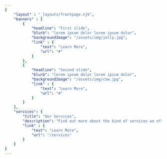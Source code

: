 ```yaml
---
{
    "layout" : "_layouts/frontpage.njk",
    "banners" : [
        {
            "headline": "First slide",
            "blurb": "lorem ipsum dolor lorem ipsum dolor",
            "backgroundImage": "/assets/img/jelly.jpg",
            "link" : {
                "text": "Learn More",
                "url": "#"
            }
        },
        {
            "headline": "Second slide",
            "blurb": "lorem ipsum dolor lorem ipsum dolor",
            "backgroundImage": "/assets/img/cow.jpg",
            "link" : {
                "text": "Learn More",
                "url": "#"
            }
        }
    ],
    "services": {
        "title": "Our Services",
        "description": "Find out more about the kind of services we offer.",
        "link" : {
            "text": "Learn More",
            "url": "/services"
        }
    }
}
---
```

